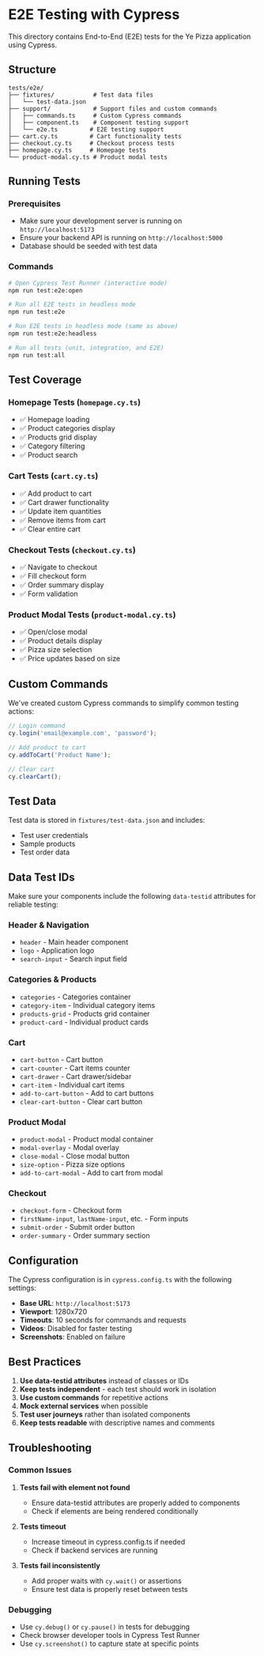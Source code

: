 # E2E Testing with Cypress

This directory contains End-to-End (E2E) tests for the Ye Pizza application using Cypress.

## Structure

```
tests/e2e/
├── fixtures/           # Test data files
│   └── test-data.json
├── support/            # Support files and custom commands
│   ├── commands.ts     # Custom Cypress commands
│   ├── component.ts    # Component testing support
│   └── e2e.ts         # E2E testing support
├── cart.cy.ts         # Cart functionality tests
├── checkout.cy.ts     # Checkout process tests
├── homepage.cy.ts     # Homepage tests
└── product-modal.cy.ts # Product modal tests
```

## Running Tests

### Prerequisites
- Make sure your development server is running on `http://localhost:5173`
- Ensure your backend API is running on `http://localhost:5000`
- Database should be seeded with test data

### Commands

```bash
# Open Cypress Test Runner (interactive mode)
npm run test:e2e:open

# Run all E2E tests in headless mode
npm run test:e2e

# Run E2E tests in headless mode (same as above)
npm run test:e2e:headless

# Run all tests (unit, integration, and E2E)
npm run test:all
```

## Test Coverage

### Homepage Tests (`homepage.cy.ts`)
- ✅ Homepage loading
- ✅ Product categories display
- ✅ Products grid display
- ✅ Category filtering
- ✅ Product search

### Cart Tests (`cart.cy.ts`)
- ✅ Add product to cart
- ✅ Cart drawer functionality
- ✅ Update item quantities
- ✅ Remove items from cart
- ✅ Clear entire cart

### Checkout Tests (`checkout.cy.ts`)
- ✅ Navigate to checkout
- ✅ Fill checkout form
- ✅ Order summary display
- ✅ Form validation

### Product Modal Tests (`product-modal.cy.ts`)
- ✅ Open/close modal
- ✅ Product details display
- ✅ Pizza size selection
- ✅ Price updates based on size

## Custom Commands

We've created custom Cypress commands to simplify common testing actions:

```typescript
// Login command
cy.login('email@example.com', 'password');

// Add product to cart
cy.addToCart('Product Name');

// Clear cart
cy.clearCart();
```

## Test Data

Test data is stored in `fixtures/test-data.json` and includes:
- Test user credentials
- Sample products
- Test order data

## Data Test IDs

Make sure your components include the following `data-testid` attributes for reliable testing:

### Header & Navigation
- `header` - Main header component
- `logo` - Application logo
- `search-input` - Search input field

### Categories & Products
- `categories` - Categories container
- `category-item` - Individual category items
- `products-grid` - Products grid container
- `product-card` - Individual product cards

### Cart
- `cart-button` - Cart button
- `cart-counter` - Cart items counter
- `cart-drawer` - Cart drawer/sidebar
- `cart-item` - Individual cart items
- `add-to-cart-button` - Add to cart buttons
- `clear-cart-button` - Clear cart button

### Product Modal
- `product-modal` - Product modal container
- `modal-overlay` - Modal overlay
- `close-modal` - Close modal button
- `size-option` - Pizza size options
- `add-to-cart-modal` - Add to cart from modal

### Checkout
- `checkout-form` - Checkout form
- `firstName-input`, `lastName-input`, etc. - Form inputs
- `submit-order` - Submit order button
- `order-summary` - Order summary section

## Configuration

The Cypress configuration is in `cypress.config.ts` with the following settings:

- **Base URL**: `http://localhost:5173`
- **Viewport**: 1280x720
- **Timeouts**: 10 seconds for commands and requests
- **Videos**: Disabled for faster testing
- **Screenshots**: Enabled on failure

## Best Practices

1. **Use data-testid attributes** instead of classes or IDs
2. **Keep tests independent** - each test should work in isolation
3. **Use custom commands** for repetitive actions
4. **Mock external services** when possible
5. **Test user journeys** rather than isolated components
6. **Keep tests readable** with descriptive names and comments

## Troubleshooting

### Common Issues

1. **Tests fail with element not found**
   - Ensure data-testid attributes are properly added to components
   - Check if elements are being rendered conditionally

2. **Tests timeout**
   - Increase timeout in cypress.config.ts if needed
   - Check if backend services are running

3. **Tests fail inconsistently**
   - Add proper waits with `cy.wait()` or assertions
   - Ensure test data is properly reset between tests

### Debugging

- Use `cy.debug()` or `cy.pause()` in tests for debugging
- Check browser developer tools in Cypress Test Runner
- Use `cy.screenshot()` to capture state at specific points
